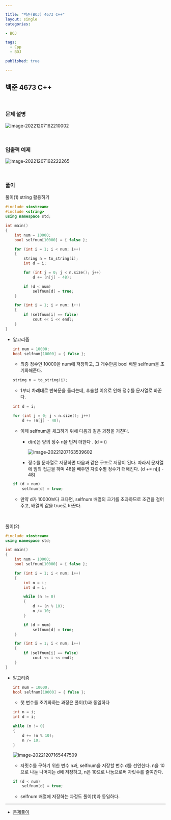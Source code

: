```yaml
---

title: "백준(BOJ) 4673 C++"
layout: single
categories:

- BOJ

tags:
  - Cpp
  - BOJ

published: true

---
```


## 백준 4673 C++

<br>

### 문제 설명

![image-20221207162210002](/assets/images/2022-12-07-BOJ4673/image-20221207162210002.png)

<br>

### 입출력 예제

![image-20221207162222265](/assets/images/2022-12-07-BOJ4673/image-20221207162222265.png)

<br>

### 풀이

풀이(1) string 활용하기

```cpp
#include <iostream>
#include <string>
using namespace std;

int main()
{
	int num = 10000;
	bool selfnum[10000] = { false };

	for (int i = 1; i < num; i++)
	{
		string n = to_string(i);
		int d = i;

		for (int j = 0; j < n.size(); j++)
			d += (n[j] - 48);

		if (d < num)
			selfnum[d] = true;
	}

	for (int i = 1; i < num; i++)
	{
		if (selfnum[i] == false)
			cout << i << endl;
	}
}
```

- 알고리즘

  ```cpp
  int num = 10000;
  bool selfnum[10000] = { false };
  ```

  - 최종 정수인 10000을 num에 저장하고, 그 개수만큼 bool 배열 selfnum을 초기화해준다.

  ```cpp
  string n = to_string(i);
  ```

  - 1부터 차례대로 반복문을 돌리는데, 후술할 이유로 인해 정수를 문자열로 바꾼다.

  ```cpp
  int d = i;
  
  for (int j = 0; j < n.size(); j++)
      d += (n[j] - 48);
  ```
  
  - 이제 selfnum을 체크하기 위해 다음과 같은 과정을 거친다.
  
    - d(n)은 양의 정수 n을 먼저 더한다 . (d = i)
  
      ![image-20221207163539602](/assets/images/2022-12-07-BOJ4673/image-20221207163539602.png)
  
    - 정수를 문자열로 저장하면 다음과 같은 구조로 저장이 된다. 따라서 문자열에 임의 접근을 하며 48을 빼주면 자릿수별 정수가 더해진다. (d += n[j] - 48)
  
  ```cpp
  if (d < num)
      selfnum[d] = true;
  ```
  
  - 만약 d가 10000보다 크다면, selfnum 배열의 크기를 초과하므로 조건을 걸어주고, 배열의 값을 true로 바꾼다.

<br>

풀이(2) 

```cpp
#include <iostream>
using namespace std;

int main()
{
	int num = 10000;
	bool selfnum[10000] = { false };

	for (int i = 1; i < num; i++)
	{
		int n = i;
		int d = i;

		while (n != 0)
		{
			d += (n % 10);
			n /= 10;
		}

		if (d < num)
			selfnum[d] = true;
	}

	for (int i = 1; i < num; i++)
	{
		if (selfnum[i] == false)
			cout << i << endl;
	}
}
```

- 알고리즘

  ```cpp
  int num = 10000;
  bool selfnum[10000] = { false };
  ```

  - 첫 변수를 초기화하는 과정은 풀이(1)과 동일하다

  ```cpp
  int n = i;
  int d = i;
  
  while (n != 0)
  {
      d += (n % 10);
      n /= 10;
  }
  ```

  ![image-20221207165447509](/assets/images/2022-12-07-BOJ4673/image-20221207165447509.png)

  - 자릿수를 구하기 위한 변수 n과, selfnum을 저장할 변수 d를 선언한다. n을 10으로 나눈 나머지는 d에 저장하고, n은 10으로 나눔으로써 자릿수를 줄여간다.

  ```cpp
  if (d < num)
      selfnum[d] = true;
  ```

  - selfnum 배열에 저장하는 과정도 풀이(1)과 동일하다.

---

- [문제풀이](https://www.acmicpc.net/user/malove8466)

